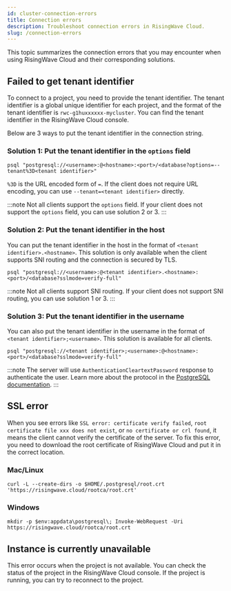 ```yaml
---
id: cluster-connection-errors
title: Connection errors
description: Troubleshoot connection errors in RisingWave Cloud.
slug: /connection-errors
---
```

This topic summarizes the connection errors that you may encounter when using RisingWave Cloud and their corresponding solutions.

## Failed to get tenant identifier

To connect to a project, you need to provide the tenant identifier. The tenant identifier is a global unique identifier for each project, and the format of the tenant identifier is `rwc-g1huxxxxxx-mycluster`. You can find the tenant identifier in the RisingWave Cloud console.

Below are 3 ways to put the tenant identifier in the connection string.

### Solution 1: Put the tenant identifier in the `options` field

```shell
psql "postgresql://<username>:@<hostname>:<port>/<database?options=--tenant%3D<tenant identifier>"
```

`%3D` is the URL encoded form of `=`. If the client does not require URL encoding, you can use `--tenant=<tenant identifier>` directly.

:::note
Not all clients support the `options` field. If your client does not support the `options` field, you can use solution 2 or 3.
:::

### Solution 2: Put the tenant identifier in the host

You can put the tenant identifier in the host in the format of `<tenant identifier>.<hostname>`.
This solution is only available when the client supports SNI routing and the connection is secured by TLS. 

```shell
psql "postgresql://<username>:@<tenant identifier>.<hostname>:<port>/<database?sslmode=verify-full"
```

:::note
Not all clients support SNI routing. If your client does not support SNI routing, you can use solution 1 or 3.
:::

### Solution 3: Put the tenant identifier in the username

You can also put the tenant identifier in the username in the format of `<tenant identifier>;<username>`. This solution is available for all clients. 

```shell
psql "postgresql://<tenant identifier>;<username>:@<hostname>:<port>/<database?sslmode=verify-full"
```

:::note
The server will use `AuthenticationCleartextPassword` response to authenticate the user. Learn more about the protocol in the [PostgreSQL documentation](https://www.postgresql.org/docs/current/protocol-flow.html).
:::

## SSL error

When you see errors like `SSL error: certificate verify failed`, `root certificate file xxx does not exist`, or `no certificate or crl found`, it means the client cannot verify the certificate of the server. To fix this error, you need to download the root certificate of RisingWave Cloud and put it in the correct location.

### Mac/Linux

```shell
curl -L --create-dirs -o $HOME/.postgresql/root.crt 'https://risingwave.cloud/rootca/root.crt'
```

### Windows

```shell
mkdir -p $env:appdata\postgresql\; Invoke-WebRequest -Uri https://risingwave.cloud/rootca/root.crt
```

## Instance is currently unavailable

This error occurs when the project is not available. You can check the status of the project in the RisingWave Cloud console. If the project is running, you can try to reconnect to the project.
